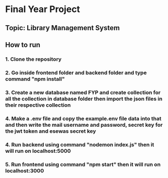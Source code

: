 # Final Year Project

## Topic: Library Management System

## How to run
### 1. Clone the repository
### 2. Go inside frontend folder and backend folder and type command "npm install"
### 3. Create a new database named FYP and create collection for all the collection in database folder then import the json files in their respective collection
### 4. Make a .env file and copy the example.env file data into that and then write the mail username and password, secret key for the jwt token and esewas secret key
### 4. Run backend using command "nodemon index.js" then it will run on localhost:5000
### 5. Run frontend using command "npm start" then it will run on localhost:3000